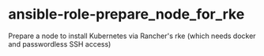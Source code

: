 # ansible-role-prepare_node_for_rke
Prepare a node to install Kubernetes via Rancher's rke (which needs docker and passwordless SSH access)
